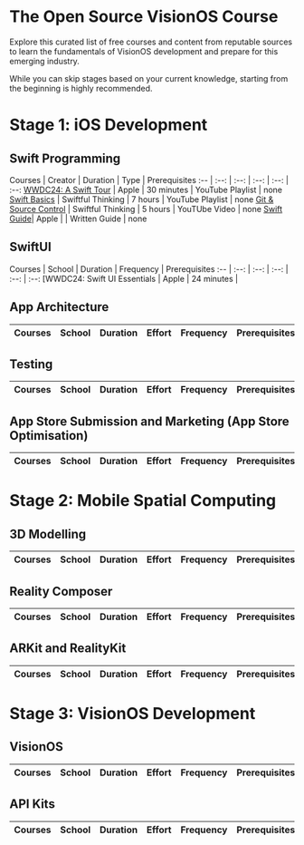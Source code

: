 # The Open Source VisionOS Course

Explore this curated list of free courses and content from reputable sources to learn the fundamentals of VisionOS development and prepare for this emerging industry. 

While you can skip stages based on your current knowledge, starting from the beginning is highly recommended.

# Stage 1: iOS Development 
## Swift Programming
Courses | Creator | Duration | Type | Prerequisites
:-- | :--: | :--: | :--: | :--: | :--:
[WWDC24: A Swift Tour](https://www.youtube.com/watch?v=boiLzazJ9j4&t=127s) | Apple | 30 minutes | YouTube Playlist | none
[Swift Basics](https://www.youtube.com/playlist?list=PLwvDm4VfkdpiLvzZFJI6rVIBtdolrJBVB) | Swiftful Thinking | 7 hours | YouTube Playlist | none
[Git & Source Control](https://www.youtube.com/playlist?list=PLwvDm4VfkdpiALKk34l9mUS2f4mdJPvXq) | Swiftful Thinking | 5 hours | YouTUbe Video | none
[Swift Guide](https://developer.apple.com/swift/)| Apple | | Written Guide | none

## SwiftUI
Courses | School | Duration | Frequency | Prerequisites
:-- | :--: | :--: | :--: | :--: | :--:
[WWDC24: Swift UI Essentials | Apple | 24 minutes | 

## App Architecture
Courses | School | Duration | Effort | Frequency | Prerequisites
:-- | :--: | :--: | :--: | :--: | :--:

## Testing
Courses | School | Duration | Effort | Frequency | Prerequisites
:-- | :--: | :--: | :--: | :--: | :--:

## App Store Submission and Marketing (App Store Optimisation)
Courses | School | Duration | Effort | Frequency | Prerequisites
:-- | :--: | :--: | :--: | :--: | :--:


# Stage 2: Mobile Spatial Computing
## 3D Modelling
Courses | School | Duration | Effort | Frequency | Prerequisites
:-- | :--: | :--: | :--: | :--: | :--:

## Reality Composer
Courses | School | Duration | Effort | Frequency | Prerequisites
:-- | :--: | :--: | :--: | :--: | :--:

## ARKit and RealityKit
Courses | School | Duration | Effort | Frequency | Prerequisites
:-- | :--: | :--: | :--: | :--: | :--:


# Stage 3: VisionOS Development
## VisionOS
Courses | School | Duration | Effort | Frequency | Prerequisites
:-- | :--: | :--: | :--: | :--: | :--:

## API Kits
Courses | School | Duration | Effort | Frequency | Prerequisites
:-- | :--: | :--: | :--: | :--: | :--:
